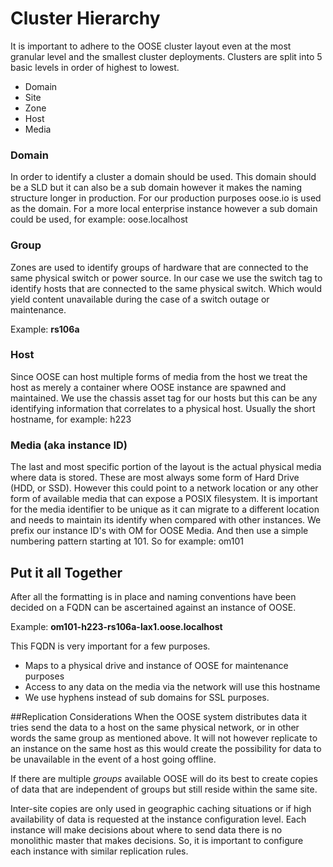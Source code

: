 # Cluster Hierarchy

It is important to adhere to the OOSE cluster layout even at the most granular level and the smallest cluster deployments.
Clusters are split into 5 basic levels in order of highest to lowest.

* Domain
* Site
* Zone
* Host
* Media

### Domain
In order to identify a cluster a domain should be used. This domain should be a SLD but it can also be a sub domain however it makes the naming structure longer in production.
For our production purposes oose.io is used as the domain. For a more local enterprise instance however a sub domain could be used, for example: oose.localhost

### Group

Zones are used to identify groups of hardware that are connected to the same physical switch or power source.
In our case we use the switch tag to identify hosts that are connected to the same physical switch. Which would yield content unavailable during the case of a switch outage or maintenance.

Example: **rs106a**

### Host
Since OOSE can host multiple forms of media from the host we treat the host as merely a container where OOSE instance are spawned and maintained.
We use the chassis asset tag for our hosts but this can be any identifying information that correlates to a physical host. Usually the short hostname, for example: h223

### Media (aka instance ID)
The last and most specific portion of the layout is the actual physical media where data is stored. These are most always some form of Hard Drive (HDD, or SSD). However this could point to a network location or any other form of available media that can expose a POSIX filesystem.
It is important for the media identifier to be unique as it can migrate to a different location and needs to maintain its identify when compared with other instances.
We prefix our instance ID's with OM for OOSE Media. And then use a simple numbering pattern starting at 101. So for example: om101

## Put it all Together
After all the formatting is in place and naming conventions have been decided on a FQDN can be ascertained against an instance of OOSE.

Example: **om101-h223-rs106a-lax1.oose.localhost**

This FQDN is very important for a few purposes.

* Maps to a physical drive and instance of OOSE for maintenance purposes
* Access to any data on the media via the network will use this hostname
* We use hyphens instead of sub domains for SSL purposes.

##Replication Considerations
When the OOSE system distributes data it tries send the data to a host on the same physical network, or in other words the same group as mentioned above. It will not however replicate to an instance on the same host as this would create the possibility for data to be unavailable in the event of a host going offline.

If there are multiple *groups* available OOSE will do its best to create copies of data that are independent of groups but still reside within the same site.

Inter-site copies are only used in geographic caching situations or if high availability of data is requested at the instance configuration level. Each instance will make decisions about where to send data there is no monolithic master that makes decisions. So, it is important to configure each instance with similar replication rules.
